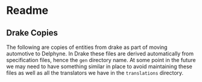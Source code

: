 # Readme

## Drake Copies

The following are copies of entities from drake as part of moving automotive to Delphyne. In Drake these files are derived automatically from specification files, hence the `gen` directory name. At some point in the future we may need to have something similar in place to avoid maintaining these files as well as all the translators we have in the `translations` directory.
